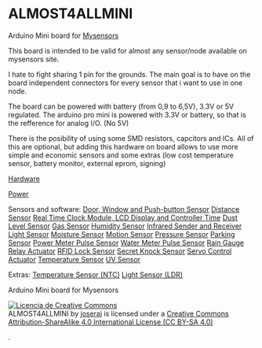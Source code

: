 # ALMOST4ALLMINI

Arduino Mini board for [Mysensors](http://www.mysensors.org/)

This board is intended to be valid for almost any sensor/node available on mysensors site.

I hate to fight sharing 1 pin for the grounds.
The main goal is to have on the board independent connectors for every sensor that i want to use in one node.

The board can be powered with battery (from 0,9 to 6,5V), 3.3V or 5V regulated.
The arduino pro mini is powered with 3.3V or battery, so that is the refference for analog I/O. (No 5V)

There is the posibility of using some SMD resistors, capcitors and ICs. All of this are optional, but adding this hardware on board allows to use more simple and economic sensors and some extras (low cost temperature sensor, battery monitor, external eprom, signing)

[Hardware](http://www.mysensors.org/)

[Power](http://www.mysensors.org/)

Sensors and software:
[Door, Window and Push-button Sensor](http://www.mysensors.org/)
[Distance Sensor](http://www.mysensors.org/)
[Real Time Clock Module, LCD Display and Controller Time](http://www.mysensors.org/)
[Dust Level Sensor](http://www.mysensors.org/)
[Gas Sensor](http://www.mysensors.org/)
[Humidity Sensor](http://www.mysensors.org/)
[Infrared Sender and Receiver](http://www.mysensors.org/)
[Light Sensor](http://www.mysensors.org/)
[Moisture Sensor](http://www.mysensors.org/)
[Motion Sensor](http://www.mysensors.org/)
[Pressure Sensor](http://www.mysensors.org/)
[Parking Sensor](http://www.mysensors.org/)
[Power Meter Pulse Sensor](http://www.mysensors.org/)
[Water Meter Pulse Sensor](http://www.mysensors.org/)
[Rain Gauge](http://www.mysensors.org/)
[Relay Actuator](http://www.mysensors.org/)
[RFID Lock Sensor](http://www.mysensors.org/)
[Secret Knock Sensor](http://www.mysensors.org/)
[Servo Control Actuator](http://www.mysensors.org/)
[Temperature Sensor](http://www.mysensors.org/)
[UV Sensor](http://www.mysensors.org/)

Extras:
[Temperature Sensor (NTC)](http://www.mysensors.org/)
[Light Sensor (LDR)](http://www.mysensors.org/)


Arduino Mini board for Mysensors



<a rel="license" href="http://creativecommons.org/licenses/by-sa/4.0/"><img alt="Licencia de Creative Commons" style="border-width:0" src="https://i.creativecommons.org/l/by-sa/4.0/88x31.png" /></a><br /><span xmlns:dct="http://purl.org/dc/terms/" property="dct:title">ALMOST4ALLMINI</span> by <a xmlns:cc="http://creativecommons.org/ns#" href="https://github.com/Joseraj/ALMOST4ALLMINI" property="cc:attributionName" rel="cc:attributionURL">joseraj</a> is licensed under a <a rel="license" href="http://creativecommons.org/licenses/by-sa/4.0/">Creative Commons 
Attribution-ShareAlike 4.0 International License (CC BY-SA 4.0)

</a>.


